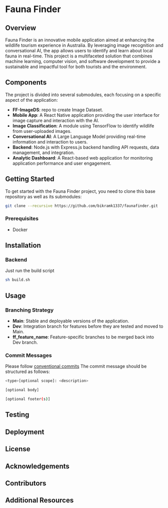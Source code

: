 
# Fauna Finder

## Overview
Fauna Finder is an innovative mobile application aimed at enhancing the wildlife tourism experience in Australia. By leveraging image recognition and conversational AI, the app allows users to identify and learn about local fauna in real-time. This project is a multifaceted solution that combines machine learning, computer vision, and software development to provide a sustainable and impactful tool for both tourists and the environment.

## Components
The project is divided into several submodules, each focusing on a specific aspect of the application:

- **FF-ImageDS**: repo to create Image Dataset.
- **Mobile App**: A React Native application providing the user interface for image capture and interaction with the AI.
- **Image Classification**: A module using TensorFlow to identify wildlife from user-uploaded images.
- **Conversational AI**: A Large Language Model providing real-time information and interaction to users.
- **Backend**: Node.js with Express.js backend handling API requests, data management, and integration.
- **Analytic Dashboard**: A React-based web application for monitoring application performance and user engagement.

## Getting Started
To get started with the Fauna Finder project, you need to clone this base repository as well as its submodules:

```bash
git clone --recursive https://github.com/bikramk1337/faunafinder.git
```

### Prerequisites
- Docker

## Installation
### Backend
Just run the build script
```sh
sh build.sh
```
   

## Usage




### Branching Strategy
- **Main**: Stable and deployable versions of the application.
- **Dev**: Integration branch for features before they are tested and moved to Main.
- **ff_feature_name**: Feature-specific branches to be merged back into Dev branch.

### Commit Messages 
Please follow [conventional commits](https://www.conventionalcommits.org/en/v1.0.0/) 
The commit message should be structured as follows:

```sh 
<type>[optional scope]: <description>

[optional body]

[optional footer(s)]
```


## Testing


## Deployment


## License


## Acknowledgements


## Contributors


## Additional Resources
